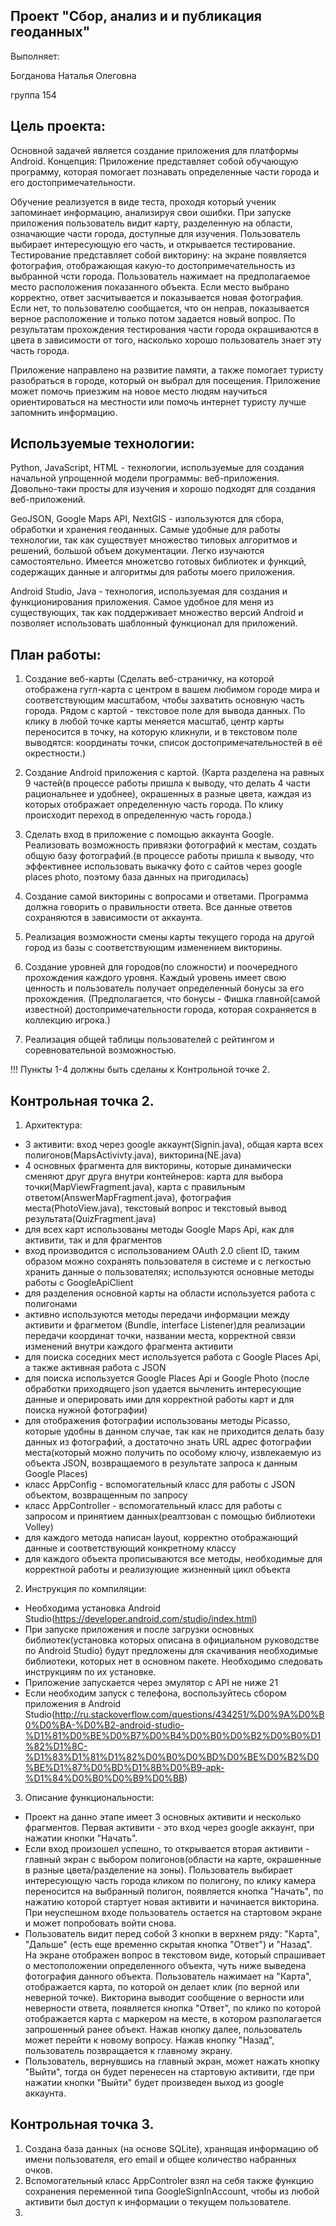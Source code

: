 Проект "Сбор, анализ и и публикация геоданных"
------------------------------------------------------------------------------------------------------------------------------


Выполняет:

Богданова Наталья Олеговна

группа 154

Цель проекта:
------------------------------------------------------------------------------------------------------------------------------


Основной задачей является создание приложения для платформы Android. 
Концепция: Приложение представляет собой обучающую программу, которая помогает познавать определенные части города и
его достопримечательности. 

Обучение реализуется в виде теста, проходя который ученик запоминает информацию, анализируя свои
ошибки. При запуске приложения пользователь видит карту, разделенную на области, означающие части города, доступные для
изучения. Пользователь выбирает интересующую его часть, и открывается тестирование. Тестирование представляет собой викторину:
на экране появляется фотография, отображающая какую-то достопримечательность из выбранной чсти города. Пользователь нажимает на
предполагаемое место расположения показанного объекта. Если место выбрано корректно, ответ засчитывается и показывается новая
фотография. Если нет, то пользователю сообщается, что он неправ, показывается верное расположение и только потом задается новый
вопрос. По результатам прохождения тестирования части города окрашиваются в цвета в зависимости от того, насколько хорошо
пользователь знает эту часть города. 

Приложение направлено на развитие памяти, а также помогает туристу разобраться в городе, который он выбрал для посещения.
Приложение может помочь приезжим на новое место людям научиться ориентироваться на местности или помочь интернет туристу лучше
запомнить информацию.


Используемые технологии:
------------------------------------------------------------------------------------------------------------------------------


Python, JavaScript, HTML - технологии, используемые для создания начальной упрощенной модели программы: веб-приложения.
Довольно-таки просты для изучения и хорошо подходят для создания веб-приложений.

GeoJSON, Google Maps API, NextGIS - изпользуются для сбора, обработки и хранения геоданных. Самые удобные для работы
технологии, так как существует множество типовых алгоритмов и решений, большой объем документации. Легко изучаются
самостоятельно. Имеется множетсво готовых библиотек и функций, содержащих данные и алгоритмы для работы моего приложения.

Android Studio, Java - технология, используемая для создания и функционирования приложения. Самое удобное для меня из
существующих, так как поддерживает множество версий Android и позволяет использовать шаблонный функционал для приложений.


План работы:
------------------------------------------------------------------------------------------------------------------------------


1) Создание веб-карты (Сделать веб-страничку, на которой отображена гугл-карта с центром в вашем любимом городе мира и соответствующим масштабом, чтобы захватить основную часть города. Рядом с картой - текстовое поле для вывода данных. По клику в любой точке карты меняется масштаб, центр карты переносится в точку, на которую кликнули, и в текстовом поле выводятся: координаты точки, список достопримечательностей в её окрестности.)

2) Cоздание Android приложения с картой. (Карта разделена на равных 9 частей(в процессе работы пришла к выводу, что делать 4 части рациональнее и удобнее), окрашенных в разные цвета, каждая из которых отображает определенную часть города. По клику происходит переход в определенную часть города.)

3) Сделать вход в приложение с помощью аккаунта Google. Реализовать возможность привязки фотографий к местам, создать общую базу фотографий.(в процессе работы пришла к выводу, что эффективнее использовать выкачку фото c сайтов через google places photo, поэтому база данных на пригодилась)

4) Создание самой викторины с вопросами и ответами. Программа должна говорить о правильности ответа. Все данные ответов сохраняются в зависимости от аккаунта. 

5) Реализация возможности смены карты текущего города на другой город из базы с соответствующим изменением викторины.

6) Создание уровней для городов(по сложности) и поочередного прохождения каждого уровня. Каждый уровень имеет свою ценность и пользователь получает определенный бонусы за его прохождения. (Предполагается, что бонусы - Фишка главной(самой известной) достопримечательности города, которая сохраняется в коллекцию игрока.)

7) Реализация общей таблицы пользователей с рейтингом и соревновательной возможностью.

!!! Пункты 1-4 должны быть сделаны к Контрольной точке 2.



Контрольная точка 2.
------------------------------------------------------------------------------------------------------------------------------

1) Архитектура:
- 3 активити: вход через google аккаунт(Signin.java), общая карта всех полигонов(MapsActivivty.java), викторина(NE.java)
- 4 основных фрагмента для викторины, которые динамически сменяют друг друга внутри контейнеров: карта для выбора точки(MapViewFragment.java), карта с правильным ответом(AnswerMapFragment.java), фотография места(PhotoView.java), текстовый вопрос и текстовый вывод результата(QuizFragment.java)
- для всех карт использованы методы Google Maps Api, как для активити, так и для фрагментов
- вход производится с использованием OAuth 2.0 client ID, таким образом можно сохранять пользователя в системе и с легкостью хранить данные о пользователях; используются основные методы работы с GoogleApiClient
- для разделения основной карты на области используется работа с полигонами
- активно используются методы передачи информации между активити и фрагметом (Bundle, interface Listener)для реализации передачи координат точки, названии места, корректной связи изменений внутри каждого фрагмента активити
- для поиска соседних мест используется работа с Google Places Api, а также активная работа с JSON
- для поиска используется Google Places Api и Google Photo (после обработки приходящего json удается вычленить интересующие данные и оперировать ими для корректной работы карт и для поиска нужной фотографии)
- для отображения фотографии использованы методы Picasso, которые удобны в данном случае, так как не приходится делать базу данных из фотографий, а достаточно знать URL адрес фотографии места(который можно получить по особому ключу, извлекаемую из объекта JSON, возвращаемого в результате запроса к данным Google Places)
- класс AppConfig - вспомогательный класс для работы с JSON объектом, возвращенным по запросу
- класс AppController - вспомогательный класс для работы с запросом и принятием данных(реалтзован с помощью библиотеки Volley)
- для каждого метода написан layout, корректно отображающий данные и соответствующий конкретному классу
- для каждого объекта прописываются все методы, необходимые для корректной работы и реализующие жизненный цикл объекта
2) Инструкция по компиляции:
- Необходима установка Android Studio(https://developer.android.com/studio/index.html)
- При запуске приложения и после загрузки основных библиотек(установка которых описана в официальном руководстве по Android Studio) будут предложены для скачивания необходимые библиотеки, которых нет в основном пакете. Необходимо следовать инструкциям по их установке.
- Приложение запускается через эмулятор с API не ниже 21
- Если необходим запуск с телефона, воспользуйтесь сбором приложения в Android Studio(http://ru.stackoverflow.com/questions/434251/%D0%9A%D0%B0%D0%BA-%D0%B2-android-studio-%D1%81%D0%BE%D0%B7%D0%B4%D0%B0%D0%B2%D0%B0%D1%82%D1%8C-%D1%83%D1%81%D1%82%D0%B0%D0%BD%D0%BE%D0%B2%D0%BE%D1%87%D0%BD%D1%8B%D0%B9-apk-%D1%84%D0%B0%D0%B9%D0%BB)
3) Описание функциональности:
- Проект на данно этапе имеет 3 основных активити и несколько фрагментов. Первая активити - это вход через google аккаунт, при нажатии кнопки "Начать".
- Если вход произошел успешно, то открывается вторая активити - главный экран с выбором полигонов(области на карте, окрашенные в разные цвета/разделение на зоны). Пользователь выбирает интересующую часть города кликом по полигону, по клику камера переносится на выбранный полигон, появляется кнопка "Начать", по нажатию которой стартует новая активити и начинается викторина. При неуспешном входе пользователь остается на стартовом экране и может попробовать войти снова.
- Пользователь видит перед собой 3 кнопки в верхнем ряду: "Карта", "Дальше" (есть еще временно скрытая кнопка "Ответ") и "Назад". На экране отображен вопрос в текстовом виде, который спрашивает о местоположении определенного объекта, чуть ниже выведена фотография данного объекта. Пользователь нажимает на "Карта", отображается карта, по которой он делает клик (по верной или неверной точке). Викторина выводит сообщение о верности или неверности ответа, появляется кнопка "Ответ", по клико по которой отображается карта с маркером на месте, в котором разполагается запрошенный ранее объект. Нажав кнопку далее, пользователь может перейти к новому вопросу. Нажав кнопку "Назад", пользователь позвращается к главному экрану.
- Пользователь, вернувшись на главный экран, может нажать кнопку "Выйти", тогда он будет перенесен на стартовую активити, где при нажатии кнопки "Выйти" будет произведен выход из google аккаунта. 


Контрольная точка 3.
------------------------------------------------------------------------------------------------------------------------------

1) Создана база данных (на основе SQLite), хранящая информацию об имени пользователя, его email и общее количество набранных очков.
2) Вспомогательный класс AppControler взял на себя также функцию сохранения переменной типа GoogleSignInAccount, чтобы из любой активити был доступ к информации о текущем пользователе.
3) 


